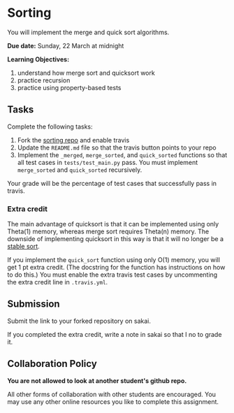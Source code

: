 # Sorting

You will implement the merge and quick sort algorithms.

**Due date:**
Sunday, 22 March at midnight

**Learning Objectives:**

1. understand how merge sort and quicksort work
1. practice recursion
1. practice using property-based tests

## Tasks

Complete the following tasks:

1. Fork the [sorting repo](https://github.com/mikeizbicki/sorting) and enable travis
1. Update the `README.md` file so that the travis button points to your repo
1. Implement the `_merged`, `merge_sorted`, and `quick_sorted` functions so that all test cases in `tests/test_main.py` pass.
   You must implement `merge_sorted` and `quick_sorted` recursively.

Your grade will be the percentage of test cases that successfully pass in travis.

### Extra credit

The main advantage of quicksort is that it can be implemented using only Theta(1) memory,
whereas merge sort requires Theta(n) memory.
The downside of implementing quicksort in this way is that it will no longer be a [stable sort](https://en.wikipedia.org/wiki/Sorting_algorithm#Stability).

If you implement the `quick_sort` function using only O(1) memory,
you will get 1 pt extra credit.
(The docstring for the function has instructions on how to do this.)
You must enable the extra travis test cases by uncommenting the extra credit line in `.travis.yml`.

## Submission

Submit the link to your forked repository on sakai.

If you completed the extra credit, write a note in sakai so that I no to grade it.

## Collaboration Policy

**You are not allowed to look at another student's github repo.**

All other forms of collaboration with other students are encouraged.
You may use any other online resources you like to complete this assignment.

